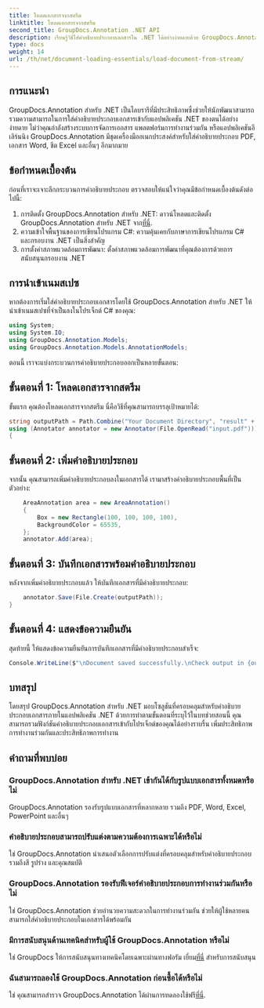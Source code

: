 ```yaml
---
title: โหลดเอกสารจากสตรีม
linktitle: โหลดเอกสารจากสตรีม
second_title: GroupDocs.Annotation .NET API
description: เรียนรู้วิธีใส่คำอธิบายประกอบเอกสารใน .NET ได้อย่างง่ายดายด้วย GroupDocs.Annotation ปรับปรุงการทำงานร่วมกันและประสิทธิภาพการทำงาน
type: docs
weight: 14
url: /th/net/document-loading-essentials/load-document-from-stream/
---
```

## การแนะนำ
GroupDocs.Annotation สำหรับ .NET เป็นไลบรารีที่มีประสิทธิภาพซึ่งช่วยให้นักพัฒนาสามารถรวมความสามารถในการใส่คำอธิบายประกอบเอกสารเข้ากับแอปพลิเคชัน .NET ของตนได้อย่างง่ายดาย ไม่ว่าคุณกำลังสร้างระบบการจัดการเอกสาร แพลตฟอร์มการทำงานร่วมกัน หรือแอปพลิเคชันอีเลิร์นนิง GroupDocs.Annotation มีชุดเครื่องมืออเนกประสงค์สำหรับใส่คำอธิบายประกอบ PDF, เอกสาร Word, ชีต Excel และอื่นๆ อีกมากมาย
## ข้อกำหนดเบื้องต้น
ก่อนที่เราจะเจาะลึกกระบวนการคำอธิบายประกอบ ตรวจสอบให้แน่ใจว่าคุณมีข้อกำหนดเบื้องต้นดังต่อไปนี้:
1. การติดตั้ง GroupDocs.Annotation สำหรับ .NET: ดาวน์โหลดและติดตั้ง GroupDocs.Annotation สำหรับ .NET จาก[ที่นี่](https://releases.groupdocs.com/annotation/net/).
2. ความเข้าใจพื้นฐานของการเขียนโปรแกรม C#: ความคุ้นเคยกับภาษาการเขียนโปรแกรม C# และกรอบงาน .NET เป็นสิ่งสำคัญ
3. การตั้งค่าสภาพแวดล้อมการพัฒนา: ตั้งค่าสภาพแวดล้อมการพัฒนาที่คุณต้องการด้วยการสนับสนุนกรอบงาน .NET

## การนำเข้าเนมสเปซ
หากต้องการเริ่มใส่คำอธิบายประกอบเอกสารโดยใช้ GroupDocs.Annotation สำหรับ .NET ให้นำเข้าเนมสเปซที่จำเป็นลงในโปรเจ็กต์ C# ของคุณ:
```csharp
using System;
using System.IO;
using GroupDocs.Annotation.Models;
using GroupDocs.Annotation.Models.AnnotationModels;
```

ตอนนี้ เราจะแบ่งกระบวนการคำอธิบายประกอบออกเป็นหลายขั้นตอน:
## ขั้นตอนที่ 1: โหลดเอกสารจากสตรีม
ขั้นแรก คุณต้องโหลดเอกสารจากสตรีม นี่คือวิธีที่คุณสามารถบรรลุเป้าหมายได้:
```csharp
string outputPath = Path.Combine("Your Document Directory", "result" + Path.GetExtension("input.pdf"));
using (Annotator annotator = new Annotator(File.OpenRead("input.pdf")))
{
```
## ขั้นตอนที่ 2: เพิ่มคำอธิบายประกอบ
จากนั้น คุณสามารถเพิ่มคำอธิบายประกอบลงในเอกสารได้ เรามาสร้างคำอธิบายประกอบพื้นที่เป็นตัวอย่าง:
```csharp
	AreaAnnotation area = new AreaAnnotation()
	{
		Box = new Rectangle(100, 100, 100, 100),
		BackgroundColor = 65535,
	};
	annotator.Add(area);
```
## ขั้นตอนที่ 3: บันทึกเอกสารพร้อมคำอธิบายประกอบ
หลังจากเพิ่มคำอธิบายประกอบแล้ว ให้บันทึกเอกสารที่มีคำอธิบายประกอบ:
```csharp
	annotator.Save(File.Create(outputPath));
}
```
## ขั้นตอนที่ 4: แสดงข้อความยืนยัน
สุดท้ายนี้ ให้แสดงข้อความยืนยันการบันทึกเอกสารที่มีคำอธิบายประกอบสำเร็จ:
```csharp
Console.WriteLine($"\nDocument saved successfully.\nCheck output in {outputPath}.");
```

## บทสรุป
โดยสรุป GroupDocs.Annotation สำหรับ .NET มอบโซลูชันที่ครอบคลุมสำหรับคำอธิบายประกอบเอกสารภายในแอปพลิเคชัน .NET ด้วยการทำตามขั้นตอนที่ระบุไว้ในบทช่วยสอนนี้ คุณสามารถรวมฟังก์ชันคำอธิบายประกอบเอกสารเข้ากับโปรเจ็กต์ของคุณได้อย่างราบรื่น เพิ่มประสิทธิภาพการทำงานร่วมกันและประสิทธิภาพการทำงาน
## คำถามที่พบบ่อย
### GroupDocs.Annotation สำหรับ .NET เข้ากันได้กับรูปแบบเอกสารทั้งหมดหรือไม่
GroupDocs.Annotation รองรับรูปแบบเอกสารที่หลากหลาย รวมถึง PDF, Word, Excel, PowerPoint และอื่นๆ
### คำอธิบายประกอบสามารถปรับแต่งตามความต้องการเฉพาะได้หรือไม่
ใช่ GroupDocs.Annotation นำเสนอตัวเลือกการปรับแต่งที่ครอบคลุมสำหรับคำอธิบายประกอบ รวมถึงสี รูปร่าง และคุณสมบัติ
### GroupDocs.Annotation รองรับฟีเจอร์คำอธิบายประกอบการทำงานร่วมกันหรือไม่
ใช่ GroupDocs.Annotation ช่วยอำนวยความสะดวกในการทำงานร่วมกัน ช่วยให้ผู้ใช้หลายคนสามารถใส่คำอธิบายประกอบในเอกสารได้พร้อมกัน
### มีการสนับสนุนด้านเทคนิคสำหรับผู้ใช้ GroupDocs.Annotation หรือไม่
 ใช่ GroupDocs ให้การสนับสนุนทางเทคนิคโดยเฉพาะผ่านทางฟอรัม เยี่ยม[ที่นี่](https://forum.groupdocs.com/c/annotation/10) สำหรับการสนับสนุน
### ฉันสามารถลองใช้ GroupDocs.Annotation ก่อนซื้อได้หรือไม่
 ใช่ คุณสามารถสำรวจ GroupDocs.Annotation ได้ผ่านการทดลองใช้ฟรี[ที่นี่](https://releases.groupdocs.com/).